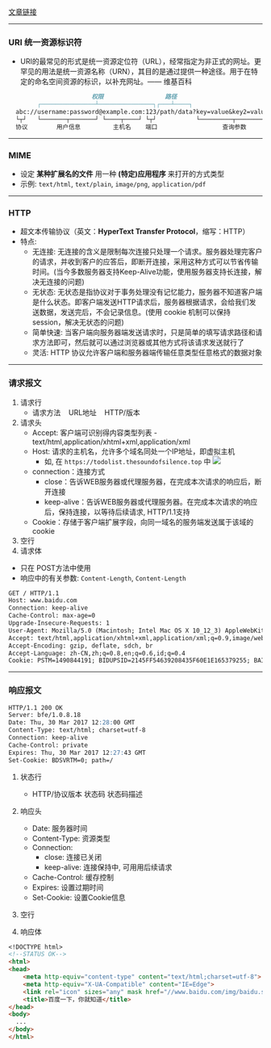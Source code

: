 [文章链接](https://segmentfault.com/a/1190000008900299)

***

### URI 统一资源标识符
* URI的最常见的形式是统一资源定位符（URL），经常指定为非正式的网址。更罕见的用法是统一资源名称（URN），其目的是通过提供一种途径。用于在特定的命名空间资源的标识，以补充网址。—— 维基百科
```md
                       权限                 路径
        ┌───────────────┴───────────────┐┌───┴────┐
  abc://username:password@example.com:123/path/data?key=value&key2=value2#fragid1
  └┬┘   └───────┬───────┘ └────┬────┘ └┬┘           └─────────┬─────────┘ └──┬──┘
  协议        用户信息         主机名    端口                  查询参数          片段
```

***

### MIME
* 设定 **某种扩展名的文件** 用一种 **(特定)应用程序** 来打开的方式类型
* 示例: `text/html`, `text/plain`, `image/png`, `application/pdf`

***

### HTTP
* 超文本传输协议（英文：**HyperText Transfer Protocol**，缩写：HTTP）
* 特点: 
  * 无连接: 无连接的含义是限制每次连接只处理一个请求。服务器处理完客户的请求，并收到客户的应答后，即断开连接，采用这种方式可以节省传输时间。(当今多数服务器支持Keep-Alive功能，使用服务器支持长连接，解决无连接的问题)
  * 无状态: 无状态是指协议对于事务处理没有记忆能力，服务器不知道客户端是什么状态。即客户端发送HTTP请求后，服务器根据请求，会给我们发送数据，发送完后，不会记录信息。(使用 cookie 机制可以保持 session，解决无状态的问题)
  * 简单快速: 当客户端向服务器端发送请求时，只是简单的填写请求路径和请求方法即可，然后就可以通过浏览器或其他方式将该请求发送就行了
  * 灵活: HTTP 协议允许客户端和服务器端传输任意类型任意格式的数据对象

***

### 请求报文
1. 请求行
    * 请求方法 &nbsp;&nbsp; URL地址 &nbsp;&nbsp; HTTP/版本
2. 请求头
    * Accept: 客户端可识别得内容类型列表 - text/html,application/xhtml+xml,application/xml
    * Host: 请求的主机名，允许多个域名同处一个IP地址，即虚拟主机
      * 如, 在 `https://todolist.thesoundofsilence.top` 中
      ![](https://tva1.sinaimg.cn/large/006y8mN6ly1g7k5buk8yrj30hs040dfq.jpg)
    * connection：连接方式
      * close：告诉WEB服务器或代理服务器，在完成本次请求的响应后，断开连接
      * keep-alive：告诉WEB服务器或代理服务器。在完成本次请求的响应后，保持连接，以等待后续请求, HTTP/1.1支持
    * Cookie：存储于客户端扩展字段，向同一域名的服务端发送属于该域的cookie
3. 空行
4. 请求体
  * 只在 POST方法中使用
  * 响应中的有关参数: `Content-Length`, `Content-Length`

```md
GET / HTTP/1.1
Host: www.baidu.com
Connection: keep-alive
Cache-Control: max-age=0
Upgrade-Insecure-Requests: 1
User-Agent: Mozilla/5.0 (Macintosh; Intel Mac OS X 10_12_3) AppleWebKit/537.36 (KHTML, like Gecko) Chrome/57.0.2987.110 Safari/537.36
Accept: text/html,application/xhtml+xml,application/xml;q=0.9,image/webp,*/*;q=0.8
Accept-Encoding: gzip, deflate, sdch, br
Accept-Language: zh-CN,zh;q=0.8,en;q=0.6,id;q=0.4
Cookie: PSTM=1490844191; BIDUPSID=2145FF54639208435F60E1E165379255; BAIDUID=CFA344942EE2E0EE081D8B13B5C847F9:FG=1;
```

***

### 响应报文
```md
HTTP/1.1 200 OK
Server: bfe/1.0.8.18
Date: Thu, 30 Mar 2017 12:28:00 GMT
Content-Type: text/html; charset=utf-8
Connection: keep-alive
Cache-Control: private
Expires: Thu, 30 Mar 2017 12:27:43 GMT
Set-Cookie: BDSVRTM=0; path=/
```
1. 状态行
    * HTTP/协议版本 状态码 状态码描述
2. 响应头
    * Date: 服务器时间
    * Content-Type: 资源类型
    * Connection:
      * close: 连接已关闭
      * keep-alive: 连接保持中, 可用用后续请求
    * Cache-Control: 缓存控制
    * Expires: 设置过期时间
    * Set-Cookie: 设置Cookie信息
3. 空行

4. 响应体
```md
<!DOCTYPE html>
<!--STATUS OK-->
<html>
<head>
    <meta http-equiv="content-type" content="text/html;charset=utf-8">
    <meta http-equiv="X-UA-Compatible" content="IE=Edge">
    <link rel="icon" sizes="any" mask href="//www.baidu.com/img/baidu.svg">
    <title>百度一下，你就知道</title>
</head>
<body>
  ...
</body>
</html>
```




